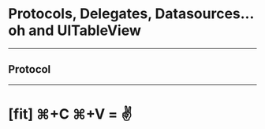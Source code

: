 # Protocols, Delegates, Datasources... oh and UITableView

---

## Protocol




---

# [fit] ⌘+C ⌘+V = :v: